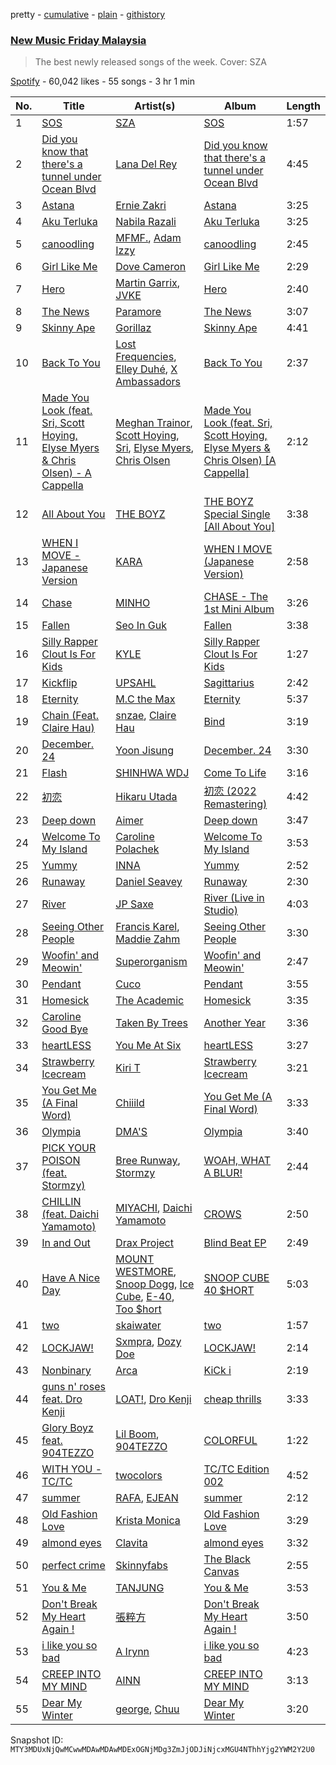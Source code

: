 pretty - [cumulative](/playlists/cumulative/37i9dQZF1DWZMWLrh2UzwC.md) - [plain](/playlists/plain/37i9dQZF1DWZMWLrh2UzwC) - [githistory](https://github.githistory.xyz/mackorone/spotify-playlist-archive/blob/main/playlists/plain/37i9dQZF1DWZMWLrh2UzwC)

### [New Music Friday Malaysia](https://open.spotify.com/playlist/37i9dQZF1DWZMWLrh2UzwC)

> The best newly released songs of the week\. Cover: SZA

[Spotify](https://open.spotify.com/user/spotify) - 60,042 likes - 55 songs - 3 hr 1 min

| No. | Title | Artist(s) | Album | Length |
|---|---|---|---|---|
| 1 | [SOS](https://open.spotify.com/track/5xMw6qCcpd2gBXPGTegC4W) | [SZA](https://open.spotify.com/artist/7tYKF4w9nC0nq9CsPZTHyP) | [SOS](https://open.spotify.com/album/07w0rG5TETcyihsEIZR3qG) | 1:57 |
| 2 | [Did you know that there's a tunnel under Ocean Blvd](https://open.spotify.com/track/5U1OEoEW4xnalSAToamwZL) | [Lana Del Rey](https://open.spotify.com/artist/00FQb4jTyendYWaN8pK0wa) | [Did you know that there's a tunnel under Ocean Blvd](https://open.spotify.com/album/2Dd8cbNS15m10ZV4qYWlGr) | 4:45 |
| 3 | [Astana](https://open.spotify.com/track/67oBisTedMhW9Ku67XPcXZ) | [Ernie Zakri](https://open.spotify.com/artist/5Plk4JdCzMxhAHSRTEsxJp) | [Astana](https://open.spotify.com/album/38UjF0TgEfXgo5Zl4mnPle) | 3:25 |
| 4 | [Aku Terluka](https://open.spotify.com/track/4tOl0MdcOT9J1IAQ1MdnGh) | [Nabila Razali](https://open.spotify.com/artist/2yWleHZF4HaaNjmiU8snKO) | [Aku Terluka](https://open.spotify.com/album/2JPX9QMY45CetMKK8xk3TH) | 3:25 |
| 5 | [canoodling](https://open.spotify.com/track/5Gw29JhJ13XQOGvbPE4Brb) | [MFMF.](https://open.spotify.com/artist/4VyJgkmyclZOaiKFmqX9jR), [Adam Izzy](https://open.spotify.com/artist/3zl89TeAQa0QTwEVtU0HfS) | [canoodling](https://open.spotify.com/album/5PnUSRGbcAxTrXuGg0jT1Z) | 2:45 |
| 6 | [Girl Like Me](https://open.spotify.com/track/7bal8JfR3tSB9Qgf7wAGPL) | [Dove Cameron](https://open.spotify.com/artist/2W8yFh0Ga6Yf3jiayVxwkE) | [Girl Like Me](https://open.spotify.com/album/5ieBMOA3cYk5kofLMCSnMv) | 2:29 |
| 7 | [Hero](https://open.spotify.com/track/4Wu62DoQg1ECGlDKDfo30R) | [Martin Garrix](https://open.spotify.com/artist/60d24wfXkVzDSfLS6hyCjZ), [JVKE](https://open.spotify.com/artist/164Uj4eKjl6zTBKfJLFKKK) | [Hero](https://open.spotify.com/album/1D8XFqGY27IpYFAKB61h8v) | 2:40 |
| 8 | [The News](https://open.spotify.com/track/02oTRx0v3GloOe5VJZgjC7) | [Paramore](https://open.spotify.com/artist/74XFHRwlV6OrjEM0A2NCMF) | [The News](https://open.spotify.com/album/6Qc7G45dQ8rA91IbPrTUFR) | 3:07 |
| 9 | [Skinny Ape](https://open.spotify.com/track/3G69pyQGyx49kjsy9waiXf) | [Gorillaz](https://open.spotify.com/artist/3AA28KZvwAUcZuOKwyblJQ) | [Skinny Ape](https://open.spotify.com/album/1TCT6Wf9RHMYX7jQl5Q2xG) | 4:41 |
| 10 | [Back To You](https://open.spotify.com/track/3K00Ib1shkOEiAXU5pec6e) | [Lost Frequencies](https://open.spotify.com/artist/7f5Zgnp2spUuuzKplmRkt7), [Elley Duhé](https://open.spotify.com/artist/67MNhiAICFY6Pwc2YxCO0K), [X Ambassadors](https://open.spotify.com/artist/3NPpFNZtSTHheNBaWC82rB) | [Back To You](https://open.spotify.com/album/1wntuGFGZSdkDL3pOTcdpr) | 2:37 |
| 11 | [Made You Look \(feat\. Sri, Scott Hoying, Elyse Myers & Chris Olsen\) \- A Cappella](https://open.spotify.com/track/4MHrJOgMvqykhcRtYNWiZQ) | [Meghan Trainor](https://open.spotify.com/artist/6JL8zeS1NmiOftqZTRgdTz), [Scott Hoying](https://open.spotify.com/artist/72Q6lRKiVLErS4QjuZxsDG), [Sri](https://open.spotify.com/artist/04mSgmkYxSJMrZeqBoGOvc), [Elyse Myers](https://open.spotify.com/artist/19we83RL2vr4HF6zU6KBAT), [Chris Olsen](https://open.spotify.com/artist/1BS8EXDNdqtlSaW3ZBsNT7) | [Made You Look \(feat\. Sri, Scott Hoying, Elyse Myers & Chris Olsen\) \[A Cappella\]](https://open.spotify.com/album/2TsPwV3jf75zXaP2Y1Z7Ye) | 2:12 |
| 12 | [All About You](https://open.spotify.com/track/5MCARv92OMtNgUufLR3W4r) | [THE BOYZ](https://open.spotify.com/artist/0CmvFWTX9zmMNCUi6fHtAx) | [THE BOYZ Special Single \[All About You\]](https://open.spotify.com/album/16VQsGjUDQ11VCfAJjFKYs) | 3:38 |
| 13 | [WHEN I MOVE \- Japanese Version](https://open.spotify.com/track/21GuGNE5kAObbWPDRYaYLi) | [KARA](https://open.spotify.com/artist/7aZ221EQfonNG2lO9Hh192) | [WHEN I MOVE \(Japanese Version\)](https://open.spotify.com/album/2vt69W1CGy5OWAbJGBKTQd) | 2:58 |
| 14 | [Chase](https://open.spotify.com/track/2BAlBVu2OLWEfFsd4Irqwt) | [MINHO](https://open.spotify.com/artist/08uRwDeNv1d7FSwlOUZdSn) | [CHASE \- The 1st Mini Album](https://open.spotify.com/album/0rhJHOLAXHJpkwYdiAb07S) | 3:26 |
| 15 | [Fallen](https://open.spotify.com/track/0jo45PactLXFCw311Xa4gi) | [Seo In Guk](https://open.spotify.com/artist/433F0GjVZRnsjP8ztGEso1) | [Fallen](https://open.spotify.com/album/2L6Wq8SWyqp11SYcH46Rsp) | 3:38 |
| 16 | [Silly Rapper Clout Is For Kids](https://open.spotify.com/track/2BCbsWCWxGem1f8ctytbzR) | [KYLE](https://open.spotify.com/artist/4qBgvVog0wzW75IQ48mU7v) | [Silly Rapper Clout Is For Kids](https://open.spotify.com/album/3zdixHIY24KRkbis1fwWff) | 1:27 |
| 17 | [Kickflip](https://open.spotify.com/track/7FkmAIBCsJvGNoaNr9a1Xe) | [UPSAHL](https://open.spotify.com/artist/1294QqYm1VuxxjRiL9M0h9) | [Sagittarius](https://open.spotify.com/album/5uIFAwpVs0gCPiaehNZQ25) | 2:42 |
| 18 | [Eternity](https://open.spotify.com/track/6FzyaKj1ra703h2h7ymkfn) | [M.C the Max](https://open.spotify.com/artist/3MaRWfwKpbYnkYHC5gRKYo) | [Eternity](https://open.spotify.com/album/7ouOKBMuNwrBddH82YWTmO) | 5:37 |
| 19 | [Chain \(Feat\. Claire Hau\)](https://open.spotify.com/track/4lRkE7xbvrLknlufnkw4s7) | [snzae](https://open.spotify.com/artist/55l6wA0gGh2Y1OpE5lUYLc), [Claire Hau](https://open.spotify.com/artist/3mhfsEXzcPMT1WP4s6XqCS) | [Bind](https://open.spotify.com/album/1sNuOX2i2Y7XiWP8jyPiwr) | 3:19 |
| 20 | [December\. 24](https://open.spotify.com/track/5Ohvq1eQp1tqAFphomgG2i) | [Yoon Jisung](https://open.spotify.com/artist/336NKYVCHaJbC8RrMEO8NM) | [December\. 24](https://open.spotify.com/album/4DHi2uDjBt98cQzfSD7Fut) | 3:30 |
| 21 | [Flash](https://open.spotify.com/track/5HUSHuEQ2u49F2Bn7V7OI4) | [SHINHWA WDJ](https://open.spotify.com/artist/3sQoi7YsPFaxKcQlSemJ93) | [Come To Life](https://open.spotify.com/album/7DAnweYfgKkI2OzupEMnQC) | 3:16 |
| 22 | [初恋](https://open.spotify.com/track/58lUfdPHAmMazUqyt1s2Oe) | [Hikaru Utada](https://open.spotify.com/artist/7lbSsjYACZHn1MSDXPxNF2) | [初恋 \(2022 Remastering\)](https://open.spotify.com/album/7MQ6EDNZxZnbWWxFjbtbpl) | 4:42 |
| 23 | [Deep down](https://open.spotify.com/track/42IF4VUNaIGc1oD74rHa8O) | [Aimer](https://open.spotify.com/artist/0bAsR2unSRpn6BQPEnNlZm) | [Deep down](https://open.spotify.com/album/7arScRaGCUmEWNeQEPDq3K) | 3:47 |
| 24 | [Welcome To My Island](https://open.spotify.com/track/2QeUnYtvlfQdfWxzF3b1ud) | [Caroline Polachek](https://open.spotify.com/artist/4Ge8xMJNwt6EEXOzVXju9a) | [Welcome To My Island](https://open.spotify.com/album/53LBDupH6C8cJvPEzH6nKI) | 3:53 |
| 25 | [Yummy](https://open.spotify.com/track/7w45EmjSQ5BdJaZoZwB7YV) | [INNA](https://open.spotify.com/artist/2w9zwq3AktTeYYMuhMjju8) | [Yummy](https://open.spotify.com/album/7bX8fJsAHcsHIDgDFaP3u4) | 2:52 |
| 26 | [Runaway](https://open.spotify.com/track/4c70PG49Nuw2LKaMwECqvv) | [Daniel Seavey](https://open.spotify.com/artist/21z8to3YxZXgKYJpBB54P2) | [Runaway](https://open.spotify.com/album/1oF9fD7FtJVOffaB1Zplxk) | 2:30 |
| 27 | [River](https://open.spotify.com/track/4wmV92vSB3oZ7XB2FyJUIM) | [JP Saxe](https://open.spotify.com/artist/66W9LaWS0DPdL7Sz8iYGYe) | [River \(Live in Studio\)](https://open.spotify.com/album/46jfQXH6qpzGrE6Wo67jXk) | 4:03 |
| 28 | [Seeing Other People](https://open.spotify.com/track/3LpbQsIPCrp4nKqmCbx7xi) | [Francis Karel](https://open.spotify.com/artist/2ICBdsgeKJwqgRZv2yU5s6), [Maddie Zahm](https://open.spotify.com/artist/5dtPlx7yKOo7KdZGyrfFIq) | [Seeing Other People](https://open.spotify.com/album/014cyjQZihVY9akGL5uoIx) | 3:30 |
| 29 | [Woofin' and Meowin'](https://open.spotify.com/track/1HiNADnfOiQW8yUBO2ldF2) | [Superorganism](https://open.spotify.com/artist/0Wkm45quqfx3NepJpXDvwE) | [Woofin' and Meowin'](https://open.spotify.com/album/3BSOkIhSXwjvq70aPX3rLZ) | 2:47 |
| 30 | [Pendant](https://open.spotify.com/track/45iJnPjul5yDYefM6GEYZB) | [Cuco](https://open.spotify.com/artist/2Tglaf8nvDzwSQnpSrjLHP) | [Pendant](https://open.spotify.com/album/5Byl3llMQRhBj88mYrEbGS) | 3:55 |
| 31 | [Homesick](https://open.spotify.com/track/2BwP9STHnHL9XZvfkf6Rdp) | [The Academic](https://open.spotify.com/artist/3VLf4DlBTN2ZRwygS3TNti) | [Homesick](https://open.spotify.com/album/3O810sR5uJGfgOUzuWb43j) | 3:35 |
| 32 | [Caroline Good Bye](https://open.spotify.com/track/71VbmPIctQOQ1GDoUgaC07) | [Taken By Trees](https://open.spotify.com/artist/0Xn4iSM6rXebCl4Ub50RFN) | [Another Year](https://open.spotify.com/album/7pLvxJXOGWGd5LDywYJRjW) | 3:36 |
| 33 | [heartLESS](https://open.spotify.com/track/0Rl4E83H6fVBSzXc7NqNDv) | [You Me At Six](https://open.spotify.com/artist/1kNQXvepPjaPgUfeDAF2h6) | [heartLESS](https://open.spotify.com/album/4KQpSWRzKq3BzcHzhx6BNi) | 3:27 |
| 34 | [Strawberry Icecream](https://open.spotify.com/track/3QWDgjquhPquGK71NlBmi8) | [Kiri T](https://open.spotify.com/artist/1gpUtHqrKRAEy8w7ojs8l5) | [Strawberry Icecream](https://open.spotify.com/album/68JIJ0CuNyGkH9na7Y3OiD) | 3:21 |
| 35 | [You Get Me \(A Final Word\)](https://open.spotify.com/track/7pggyXFvSZYb7Sv3kKtiZy) | [Chiiild](https://open.spotify.com/artist/2YqJwmohaNjg9lg51flSax) | [You Get Me \(A Final Word\)](https://open.spotify.com/album/0kUAc906p6guqq3pPguC3t) | 3:33 |
| 36 | [Olympia](https://open.spotify.com/track/6xsIZGWud4OdojtNN63z3Y) | [DMA'S](https://open.spotify.com/artist/1iUTUix5kea176M0uJTsh4) | [Olympia](https://open.spotify.com/album/4y0eCEU0tFEqJJnJzeD9IG) | 3:40 |
| 37 | [PICK YOUR POISON \(feat\. Stormzy\)](https://open.spotify.com/track/5Yhj7ln3iSqZziEwYNbv6Y) | [Bree Runway](https://open.spotify.com/artist/58hqTaCiqGrMsNmmm3qL7w), [Stormzy](https://open.spotify.com/artist/2SrSdSvpminqmStGELCSNd) | [WOAH, WHAT A BLUR!](https://open.spotify.com/album/4Bu8CaTOWByWSfmhQ4Rmzy) | 2:44 |
| 38 | [CHILLIN \(feat\. Daichi Yamamoto\)](https://open.spotify.com/track/41tQErMclr6VBRAIsjAuhj) | [MIYACHI](https://open.spotify.com/artist/04mGcrL09AEKdlGVrjpf1P), [Daichi Yamamoto](https://open.spotify.com/artist/5jgE1ulvZ7sJpjlTwAOWPd) | [CROWS](https://open.spotify.com/album/2D8HpOl0a3Bs2A1iAG0Zyd) | 2:50 |
| 39 | [In and Out](https://open.spotify.com/track/4c4J18kMO8l3JBa2Nm6BoS) | [Drax Project](https://open.spotify.com/artist/6S0IvKlvPMX1RtAYtVpUV8) | [Blind Beat EP](https://open.spotify.com/album/16GzboS9iMCEchQTajZYfu) | 2:49 |
| 40 | [Have A Nice Day](https://open.spotify.com/track/1H3iFlT3jKjcD92ut8LnHT) | [MOUNT WESTMORE](https://open.spotify.com/artist/3DELNHPLdJgXkDHOTt3ok8), [Snoop Dogg](https://open.spotify.com/artist/7hJcb9fa4alzcOq3EaNPoG), [Ice Cube](https://open.spotify.com/artist/3Mcii5XWf6E0lrY3Uky4cA), [E\-40](https://open.spotify.com/artist/3crnzLy8R4lVwaigKEOz7V), [Too $hort](https://open.spotify.com/artist/4sb7rZNN93BSS6Gqgepo4v) | [SNOOP CUBE 40 $HORT](https://open.spotify.com/album/5G9QOLi5KSYTuZoMpJMa2e) | 5:03 |
| 41 | [two](https://open.spotify.com/track/7siKBYcnvDRoGjtzweqtxA) | [skaiwater](https://open.spotify.com/artist/1URVdcNYXigvk6Dj0fHYOM) | [two](https://open.spotify.com/album/2wDqSDRDZAhC4YujETIrPt) | 1:57 |
| 42 | [LOCKJAW!](https://open.spotify.com/track/1rFCvKfD7szM7oUp6Et82B) | [Sxmpra](https://open.spotify.com/artist/14uo609t1MvRGZcskySt9R), [Dozy Doe](https://open.spotify.com/artist/3M5TXkT9LxgZPcLSKBr4Pf) | [LOCKJAW!](https://open.spotify.com/album/3rNczKh7EbjzJCdDNrasnT) | 2:14 |
| 43 | [Nonbinary](https://open.spotify.com/track/4lUlYGT5VvZWN3GBDIc9KT) | [Arca](https://open.spotify.com/artist/4SQdUpG4f7UbkJG3cJ2Iyj) | [KiCk i](https://open.spotify.com/album/6fumIfDEAppI5NCGHQEBSr) | 2:19 |
| 44 | [guns n' roses feat\. Dro Kenji](https://open.spotify.com/track/6CdzdU8DtQbf0NDvb3gWY2) | [LOAT!](https://open.spotify.com/artist/6o1ntTG3W1wFDYhqWnNAlx), [Dro Kenji](https://open.spotify.com/artist/46fHMu9KxdQwcGV9xI1L9R) | [cheap thrills](https://open.spotify.com/album/5vxDUFsGeEJ1bPbE7Ka6Of) | 3:33 |
| 45 | [Glory Boyz feat\. 904TEZZO](https://open.spotify.com/track/471zaxTcJ6Ik7XjnhNc5OD) | [Lil Boom](https://open.spotify.com/artist/1mmlWsyPJvvxMdabcGJjRn), [904TEZZO](https://open.spotify.com/artist/56HrCPz22OqbQLizgOEjm7) | [COLORFUL](https://open.spotify.com/album/0AvHIGhIEaYmYLqCw9rgba) | 1:22 |
| 46 | [WITH YOU \- TC/TC](https://open.spotify.com/track/3bve5HCAhW1LANewmTmb2m) | [twocolors](https://open.spotify.com/artist/7ACEUD7UsmmXrnj4OLt8f9) | [TC/TC Edition 002](https://open.spotify.com/album/7bgPPiVyDh38iln4l0wIo7) | 4:52 |
| 47 | [summer](https://open.spotify.com/track/4osRLDg7abL4hLdfZ1c39g) | [RAFA](https://open.spotify.com/artist/4dnl0VOP7cS57VQOWxr3ND), [EJEAN](https://open.spotify.com/artist/2h1C4NVjSJnWrUeo4Z4dFz) | [summer](https://open.spotify.com/album/2BLrXMpziCnaHv0gEeyjQ3) | 2:12 |
| 48 | [Old Fashion Love](https://open.spotify.com/track/67XsleTtIj0qN1LcNfb9Jj) | [Krista Monica](https://open.spotify.com/artist/0PC42l4h2xINrF0wCqX6zz) | [Old Fashion Love](https://open.spotify.com/album/0dGTETDU3SsDY3iIrXqGG0) | 3:29 |
| 49 | [almond eyes](https://open.spotify.com/track/0UQqXykR504ftBmPR2XlwM) | [Clavita](https://open.spotify.com/artist/3J6rkpg316KEM3dvDsizb7) | [almond eyes](https://open.spotify.com/album/0bwBVQwy1TgmqkRt3Wuib0) | 3:32 |
| 50 | [perfect crime](https://open.spotify.com/track/3MXxxR1szyDyGz4tFvjEqi) | [Skinnyfabs](https://open.spotify.com/artist/3f0GZTXzBCmd5IBiMfsh1H) | [The Black Canvas](https://open.spotify.com/album/2334h24eIxcIbUym2SaPkP) | 2:55 |
| 51 | [You & Me](https://open.spotify.com/track/3R8gZnLQnJcCWSbLgLgkQ2) | [TANJUNG](https://open.spotify.com/artist/3ak1W9Pqd8qzBllVATA3Du) | [You & Me](https://open.spotify.com/album/2GdOawr1zQPA5ZQ6KUfmMb) | 3:53 |
| 52 | [Don't Break My Heart Again !](https://open.spotify.com/track/3Hu0cBAyenuqfsWBEImbXI) | [張粹方](https://open.spotify.com/artist/7oBIFoqEP2zwnJa2HL6h0l) | [Don't Break My Heart Again !](https://open.spotify.com/album/2OQd4855PKmbkiFiNtOKh5) | 3:50 |
| 53 | [i like you so bad](https://open.spotify.com/track/34nyfiYHstOnpIcb7xOF74) | [A Irynn](https://open.spotify.com/artist/1Eyb60kL2vSZ7OAxygY9Xt) | [i like you so bad](https://open.spotify.com/album/63GD2b3qjtJomz3vGR03HN) | 4:23 |
| 54 | [CREEP INTO MY MIND](https://open.spotify.com/track/11OPSZpxPvrE1MNjxOVbgf) | [AINN](https://open.spotify.com/artist/4Fzh679QC1iwpQXm2M6bgq) | [CREEP INTO MY MIND](https://open.spotify.com/album/6Tb6AIk4qdDm3tqw2r0sw9) | 3:13 |
| 55 | [Dear My Winter](https://open.spotify.com/track/7sqtyHfTHtkLtnxuQ3ttvo) | [george](https://open.spotify.com/artist/2pRZp2WxvnWWiSPcSSYkNV), [Chuu](https://open.spotify.com/artist/1q86WVZhETqii5kKjEwYuB) | [Dear My Winter](https://open.spotify.com/album/5SxFwvCLUU5zXwHdNSlFnN) | 3:20 |

Snapshot ID: `MTY3MDUxNjQwMCwwMDAwMDAwMDExOGNjMDg3ZmJjODJiNjcxMGU4NThhYjg2YWM2Y2U0`
